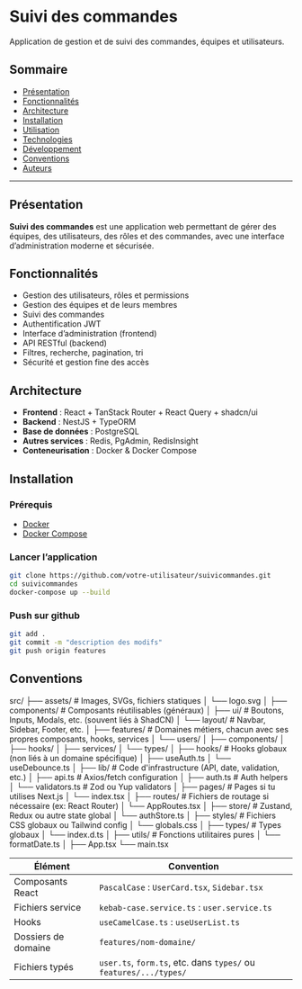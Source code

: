 # Suivi des commandes

Application de gestion et de suivi des commandes, équipes et utilisateurs.

## Sommaire

- [Présentation](#présentation)
- [Fonctionnalités](#fonctionnalités)
- [Architecture](#architecture)
- [Installation](#installation)
- [Utilisation](#utilisation)
- [Technologies](#technologies)
- [Développement](#développement)
- [Conventions](#conventions)
- [Auteurs](#auteurs)

---

## Présentation

**Suivi des commandes** est une application web permettant de gérer des équipes, des utilisateurs, des rôles et des commandes, avec une interface d’administration moderne et sécurisée.

## Fonctionnalités

- Gestion des utilisateurs, rôles et permissions
- Gestion des équipes et de leurs membres
- Suivi des commandes
- Authentification JWT
- Interface d’administration (frontend)
- API RESTful (backend)
- Filtres, recherche, pagination, tri
- Sécurité et gestion fine des accès

## Architecture

- **Frontend** : React + TanStack Router + React Query + shadcn/ui
- **Backend** : NestJS + TypeORM
- **Base de données** : PostgreSQL
- **Autres services** : Redis, PgAdmin, RedisInsight
- **Conteneurisation** : Docker & Docker Compose

## Installation

### Prérequis

- [Docker](https://www.docker.com/)
- [Docker Compose](https://docs.docker.com/compose/)

### Lancer l’application

```bash
git clone https://github.com/votre-utilisateur/suivicommandes.git
cd suivicommandes
docker-compose up --build
```

### Push sur github
```bash
git add .
git commit -m "description des modifs"
git push origin features
```

## Conventions

src/
├── assets/               # Images, SVGs, fichiers statiques
│   └── logo.svg
│
├── components/           # Composants réutilisables (généraux)
│   ├── ui/               # Boutons, Inputs, Modals, etc. (souvent liés à ShadCN)
│   └── layout/           # Navbar, Sidebar, Footer, etc.
│
├── features/             # Domaines métiers, chacun avec ses propres composants, hooks, services
│   └── users/
│       ├── components/
│       ├── hooks/
│       ├── services/
│       └── types/
│
├── hooks/                # Hooks globaux (non liés à un domaine spécifique)
│   ├── useAuth.ts
│   └── useDebounce.ts
│
├── lib/                  # Code d'infrastructure (API, date, validation, etc.)
│   ├── api.ts            # Axios/fetch configuration
│   ├── auth.ts           # Auth helpers
│   └── validators.ts     # Zod ou Yup validators
│
├── pages/                # Pages si tu utilises Next.js
│   └── index.tsx
│
├── routes/               # Fichiers de routage si nécessaire (ex: React Router)
│   └── AppRoutes.tsx
│
├── store/                # Zustand, Redux ou autre state global
│   └── authStore.ts
│
├── styles/               # Fichiers CSS globaux ou Tailwind config
│   └── globals.css
│
├── types/                # Types globaux
│   └── index.d.ts
│
├── utils/                # Fonctions utilitaires pures
│   └── formatDate.ts
│
├── App.tsx
└── main.tsx


| Élément             | Convention                                                        |
| ------------------- | ----------------------------------------------------------------- |
| Composants React    | `PascalCase` : `UserCard.tsx`, `Sidebar.tsx`                      |
| Fichiers service    | `kebab-case.service.ts` : `user.service.ts`                       |
| Hooks               | `useCamelCase.ts` : `useUserList.ts`                              |
| Dossiers de domaine | `features/nom-domaine/`                                           |
| Fichiers typés      | `user.ts`, `form.ts`, etc. dans `types/` ou `features/.../types/` |
